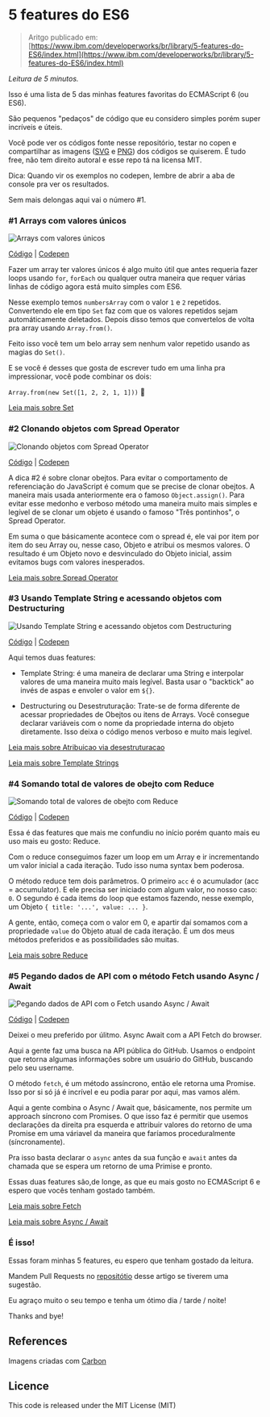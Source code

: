 # 5 features do ES6

> Aritgo publicado em:
> [https://www.ibm.com/developerworks/br/library/5-features-do-ES6/index.html](https://www.ibm.com/developerworks/br/library/5-features-do-ES6/index.html)

*Leitura de 5 minutos.*

Isso é uma lista de 5 das minhas features favoritas do ECMAScript 6 (ou ES6).

São pequenos "pedaços" de código que eu considero simples porém super incríveis e úteis.

Você pode ver os códigos fonte nesse repositório, testar no copen e compartilhar as imagens ([SVG](/svg) e [PNG](/img)) dos códigos se quiserem. É tudo free, não tem direito autoral e esse repo tá na licensa MIT.

Dica: Quando vir os exemplos no codepen, lembre de abrir a aba de console pra ver os resultados.

Sem mais delongas aqui vai o número #1.

### #1 Arrays com valores únicos

![Arrays com valores únicos](/img/unique-array.png?raw=true)

[Código](/features/unique-array.js) | [Codepen](https://codepen.io/emersonmdca/pen/KErYZg)

Fazer um array ter valores únicos é algo muito útil que antes requeria fazer loops usando `for`, `forEach` ou qualquer outra maneira que requer várias linhas de código agora está muito simples com ES6.

Nesse exemplo temos `numbersArray` com o valor `1` e `2` repetidos. Convertendo ele em tipo `Set` faz com que os valores repetidos sejam automáticamente deletados. Depois disso temos que convertelos de volta pra array usando `Array.from()`.

Feito isso você tem um belo array sem nenhum valor repetido usando as magias do `Set()`.

E se você é desses que gosta de escrever tudo em uma linha pra impressionar, você pode combinar os dois:

`Array.from(new Set([1, 2, 2, 1, 1]))` :eyes:

[Leia mais sobre Set](https://developer.mozilla.org/pt-BR/docs/Web/JavaScript/Reference/Global_Objects/Set)

### #2 Clonando objetos com Spread Operator

![Clonando objetos com Spread Operator](/img/object-clone.png?raw=true)

[Código](/features/object-clone.js) | [Codepen](https://codepen.io/emersonmdca/pen/moQgmo)

A dica #2 é sobre clonar obejtos. Para evitar o comportamento de referenciação do JavaScript é comum que se precise de clonar obejtos. A maneira mais usada anteriormente era o famoso `Object.assign()`. Para evitar esse medonho e verboso método uma maneira muito mais simples e legível de se clonar um objeto é usando o famoso "Três pontinhos", o Spread Operator.

Em suma o que básicamente acontece com o spread é, ele vai por item por item do seu Array ou, nesse caso, Objeto e atribui os mesmos valores. O resultado é um Objeto novo e desvinculado do Objeto inicial, assim evitamos bugs com valores inesperados.

[Leia mais sobre Spread Operator](https://developer.mozilla.org/pt-BR/docs/Web/JavaScript/Reference/Operators/Spread_operator)

### #3 Usando Template String e acessando objetos com Destructuring

![Usando Template String e acessando objetos com Destructuring](/img/template-string-with-destructuring.png?raw=true)

[Código](/features/template-string-and-destructuring.js) | [Codepen](https://codepen.io/emersonmdca/pen/drQLVg)

Aqui temos duas features:

- Template String: é uma maneira de declarar uma String e interpolar valores de uma maneira muito mais legível. Basta usar o "backtick" ao invés de aspas e envoler o valor em `${}`.

- Destructuring ou Desestruturação: Trate-se de forma diferente de acessar propriedades de Obejtos ou itens de Arrays. Você consegue declarar variáveis com o nome da propriedade interna do objeto diretamente. Isso deixa o código menos verboso e muito mais legível.

[Leia mais sobre Atribuicao via desestruturacao](https://developer.mozilla.org/pt-BR/docs/Web/JavaScript/Reference/Operators/Atribuicao_via_desestruturacao)

[Leia mais sobre Template Strings](https://developer.mozilla.org/pt-BR/docs/Web/JavaScript/Reference/template_strings)

### #4 Somando total de valores de obejto com Reduce

![Somando total de valores de obejto com Reduce](/img/reduce.png?raw=true)

[Código](/features/reduce.js) | [Codepen](https://codepen.io/emersonmdca/pen/xBQezz)

Essa é das features que mais me confundiu no início porém quanto mais eu uso mais eu gosto: Reduce.

Com o reduce conseguimos fazer um loop em um Array e ir incrementando um valor inicial a cada iteração. Tudo isso numa syntax bem poderosa.

O método reduce tem dois parâmetros. O primeiro `acc` é o acumulador (acc = accumulator). E ele precisa ser iniciado com algum valor, no nosso caso: `0`.
O segundo é cada items do loop que estamos fazendo, nesse exemplo, um Objeto `{ title: '...', value: ... }`.

A gente, então, começa com o valor em 0, e apartir daí somamos com a propriedade `value` do Objeto atual de cada iteração. É um dos meus métodos preferidos e as possibilidades são muitas.

[Leia mais sobre Reduce](https://developer.mozilla.org/pt-BR/docs/Web/JavaScript/Reference/Global_Objects/Array/reduce)

### #5 Pegando dados de API com o método Fetch usando Async / Await

![Pegando dados de API com o Fetch usando Async / Await](/img/async-await.png?raw=true)

[Código](/features/async-await.js) | [Codepen](https://codepen.io/emersonmdca/pen/QoJooe)

Deixei o meu preferido por úlitmo. Async Await com a API Fetch do browser.

Aqui a gente faz uma busca na API pública do GitHub. Usamos o endpoint que retorna algumas informações sobre um usuário do GitHub, buscando pelo seu username.

O método `fetch`, é um método assíncrono, então ele retorna uma Promise. Isso por si só já é incrível e eu podia parar por aqui, mas vamos além.

Aqui a gente combina o Async / Await que, básicamente, nos permite um approach síncrono com Promises.
O que isso faz é permitir que usemos declarações da direita pra esquerda e attribuir valores do retorno de uma Promise em uma váriavel da maneira que faríamos proceduralmente (síncronamente).

Pra isso basta declarar o `async` antes da sua função e `await` antes da chamada que se espera um retorno de uma Primise e pronto.

Essas duas features são,de longe, as que eu mais gosto no ECMAScript 6 e espero que vocês tenham gostado também.

[Leia mais sobre Fetch](https://developer.mozilla.org/pt-BR/docs/Web/API/Fetch_API)

[Leia mais sobre Async / Await](https://developer.mozilla.org/pt-BR/docs/Web/JavaScript/Reference/Statements/funcoes_assincronas)

### É isso!

Essas foram minhas 5 features, eu espero que tenham gostado da leitura.

Mandem Pull Requests no [repositótio](https://github.com/emersoonpereiira) desse artigo se tiverem uma sugestão.

Eu agraço muito o seu tempo e tenha um ótimo dia / tarde / noite!

Thanks and bye!

## References

Imagens criadas com [Carbon](https://carbon.now.sh)

## Licence

This code is released under the MIT License (MIT)
